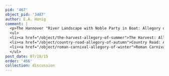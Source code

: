 ```yaml
---
pid: '467'
object_pid: '3487'
author: E.A. Honig
comment: |
  <p>The Hannover "River Landscape with Noble Party in Boat: Allegory of Spring" is part of a four-part series of the allegories of the seasons which Jan Brueghel painted circa 1594 (Ertz 2008-10). Please see:</p>
  <ul>
  <li><a href="/object/the-harvest-allegory-of-summer">The Harvest: Allegory of Summer</a></li>
  <li><a href="/object/country-road-allegory-of-autumn">Country Road: Allegory of Autumn</a></li>
  <li><a href="/object/roman-carnival-allegory-of-winter">Roman Carnival: Allegory of Winter</a></li>
  </ul>
post_date: 07/18/15
order: '466'
collection: discussion
---
```

